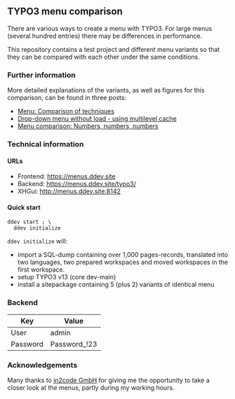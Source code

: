 ## TYPO3 menu comparison

There are various ways to create a menu with TYPO3. For large menus (several
hundred entries) there may be differences in performance.

This repository contains a test project and different menu variants so that
they can be compared with each other under the same conditions.

### Further information

More detailed explanations of the variants, as well as figures for this
comparison, can be found in three posts:

* [Menu: Comparison of techniques](https://www.in2code.de/en/recent/menu-comparison-of-techniques/)
* [Drop-down menu without load - using multilevel cache](https://www.in2code.de/en/recent/drop-down-menu-using-multilevel-cache/)
* [Menu comparison: Numbers, numbers, numbers](https://www.in2code.de/en/recent/menu-comparison-numbers-numbers-numbers/)

### Technical information

#### URLs
* Frontend: https://menus.ddev.site
* Backend: https://menus.ddev.site/typo3/
* XHGui: http://menus.ddev.site:8142

#### Quick start

```terminal
ddev start ; \
  ddev initialize
```

`ddev initialize` will:
* import a SQL-dump containing over 1,000 pages-records, translated into two
  languages, two prepared workspaces and moved workspaces in the first workspace.
* setup TYPO3 v13 (core dev-main)
* install a sitepackage containing 5 (plus 2) variants of identical menu

### Backend
| Key      | Value        |
|----------|--------------|
| User     | admin        |
| Password | Password_!23 |


### Acknowledgements
Many thanks to [in2code GmbH](https://www.in2code.de/) for giving me the
opportunity to take a closer look at the menus, partly during my working hours.
